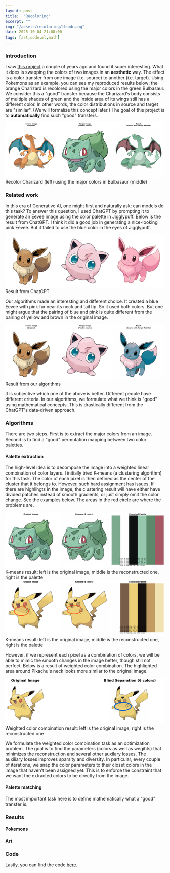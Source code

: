 ```yaml
---
layout: post
title:  "Recoloring"
excerpt: ""
img: "/assets/recoloring/thumb.png"
date: 2025-10-04 21:00:00
tags: [art,code,ml,math]
---
```


### Introduction
I saw [this project](https://zhuanlan.zhihu.com/p/695729586) a couple of years ago and found it super interesting.
What it does is swapping the colors of two images in an __aesthetic__ way.
The effect is a color transfer from one image (i.e. source) to another (i.e. target).
Using Pokemons as an example, you can see my reproduced results below:
the orange Charizard is recolored using the major colors in the green Bulbasaur.
We consider this a "good" transfer because the Charizard's body consists of multiple shades of green
and the inside area of its wings still has a different color.
In other words, the color distributions in source and target are "similar". 
(We will formalize this concept later.)
The goal of this project is to **automatically** find such "good" transfers.

<div class='art'>
  <div class='recoloringpiecewide'>
    <img src="/assets/recoloring/charizard_to_bulbasaur_comparison.png" alt="charizard_to_bulbasaur" />
    <div class="caption">Recolor Charizard (left) using the major colors in Bulbasaur (middle)</div>
  </div>
</div>


### Related work
In this era of Generative AI, one might first and naturally ask: can models do this task?
To answer this question, I used ChatGPT by prompting it to generate an Eevee image using the color palette in Jigglypuff.
Below is the result from ChatGPT. 
I think it did a good job in generating a nice-looking pink Eevee.
But it failed to use the blue color in the eyes of Jigglypuff.
<div class='art'>
  <div class='recoloringpiecewide'>
    <img src="/assets/recoloring/chatgpt_comparison.png" alt="ChatGPT result" />
    <div class="caption">Result from ChatGPT</div>
  </div>
</div>

Our algorithms made an interesting and different choice.
It created a blue Eevee with pink fur near its neck and tail tip.
So it used both colors.
But one might argue that the pairing of blue and pink is quite different from the pairing of yellow and brown in the original image.

<div class='art'>
  <div class='recoloringpiecewide'>
    <img src="/assets/recoloring/eevee_to_jigglypuff_comparison_six_colors.png" alt="Eevee to Jigglypuff" />
    <div class="caption">Result from our algorithms</div>
  </div>
</div>

It is subjective which one of the above is better.
Different people have different criteria.
In our algorithms, we formulate what we think is "good" using mathematical concepts.
This is drastically different from the ChatGPT's data-driven approach.

### Algorithms
There are two steps.
First is to extract the major colors from an image.
Second is to find a "good" permutation mapping between two color palettes.

#### Palette extraction
The high-level idea is to decompose the image into a weighted linear combination of color layers.
I initially tried K-means (a clustering algorithm) for this task.
The color of each pixel is then defined as the center of the cluster that it belongs to.
However, such hard assignment has issues.
If there are highlihgts in the image, the clustering result will have either have divided patches instead of smooth gradients,
or just simply omit the color change.
See the examples below.
The areas in the red circle are where the problems are.

<div class='art'>
  <div class='recoloringpiecewide'>
    <img src="/assets/recoloring/bulbasaur_to_charizard_kmeans_source.png" alt="Bulbasaur k-means" />
    <div class="caption">K-means result: left is the original image, middle is the reconstructed one, right is the palette</div>
  </div>
  <div class='recoloringpiecewide'>
    <img src="/assets/recoloring/pikachu_to_bulbasaur_kmeans_source.png" alt="Pikachu k-means" />
    <div class="caption">K-means result: left is the original image, middle is the reconstructed one, right is the palette</div>
  </div>
</div>

However, if we represent each pixel as a combination of colors, we will be able to mimic the smooth changes in the image better,
though still not perfect.
Below is a result of weighted color combination.
The highlighted area around Pikachu's neck looks more similar to the original image.

<div class='art'>
  <div class='recoloringpiecewide'>
    <img src="/assets/recoloring/pikachu_to_bulbasaur_blind_separation_source.png" alt="Pikachu weighted combination" />
    <div class="caption">Weighted color combination result: left is the original image, right is the reconstructed one</div>
  </div>
</div>

We formulate the weighted color combination task as an optimization problem.
The goal is to find the parameters (colors as well as wegihts) that minimizes the reconstruction and several other auxilary losses.
The auxiliary losses improves sparsity and diversity.
In particular, every couple of iterations, we snap the color parameters to their closet colors in the image that haven't been assigned yet.
This is to enforce the constraint that we want the extracted colors to be directly from the image.

#### Palette matching


The most important task here is to define mathematically what a "good" transfer is.

### Results
#### Pokemons
#### Art

### Code
Lastly, you can find the code [here](https://github.com/fanyangxyz/pokemon-python).
